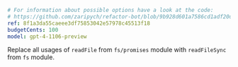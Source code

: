 ```yaml
# For information about possible options have a look at the code:
# https://github.com/zaripych/refactor-bot/blob/9b928d601a7586cd1adf20dbeb406625a0d7663f/src/refactor/types.ts#L11
ref: 8f1a3da55caeee3df75853042e57978c45513f18
budgetCents: 100
model: gpt-4-1106-preview
```

Replace all usages of `readFile` from `fs/promises` module with `readFileSync`
from `fs` module.
